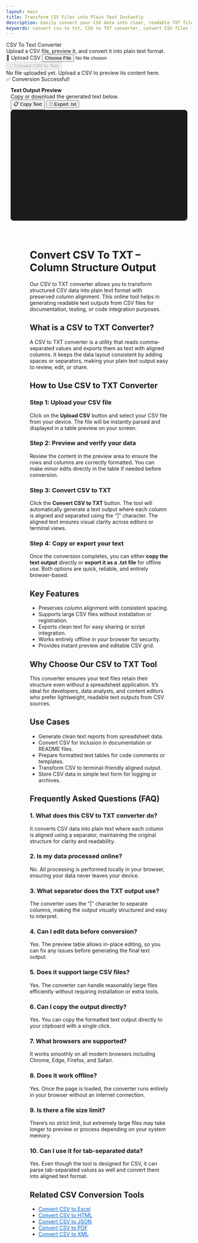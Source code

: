 ```yaml
---
layout: main
title: Transform CSV Files into Plain Text Instantly
description: Easily convert your CSV data into clear, readable TXT files with  browser-based converter. Fast, secure, and works entirely offline.
keywords: convert csv to txt, CSV to TXT converter, convert CSV files to TXT, online CSV to TXT tool, free CSV to TXT
---
```

<script src="https://cdnjs.cloudflare.com/ajax/libs/xlsx/0.18.5/xlsx.full.min.js"></script>



<div class="csvx-container">
  <div class="csvx-panel" id="csvPanelText">
    <div class="panel-header">
      <div>
        <div class="title">CSV To Text Converter</div>
        <div class="small">Upload a CSV file, preview it, and convert it into plain text format.</div>
      </div>
      <div class="controls">
        <label class="csvx-btn" id="uploadBtnText" title="Upload CSV">
          📂 Upload CSV
          <input id="fileInputText" type="file" accept="text/csv, .csv">
        </label>
        <button class="csvx-btn primary" id="convertBtnText" disabled title="Convert CSV to Text">🔄 Convert CSV to Text</button>
      </div>
    </div>
    <div id="csvPreviewText" class="csvx-preview" contenteditable>
      <div class="small" id="placeholderText">No file uploaded yet. Upload a CSV to preview its content here.</div>
    </div>
    <div id="toastText" class="csvx-toast">✅ Conversion Successful!</div>
  </div>
</div>

<div class="csvx-container">  
  <div id="textPanel" class="csvx-excel-panel">
    <div class="csvx-panel" style="padding:12px;">
      <div class="excel-header">
        <div>
          <div style="font-weight:700">Text Output Preview</div>
          <div class="small">Copy or download the generated text below.</div>
        </div>
        <div class="controls">
          <button class="csvx-btn" id="copyTextBtn" title="Copy Text to Clipboard">📋 Copy Text</button>
          <button class="csvx-btn" id="exportTextBtn" title="Download as Text File">💾 Export .txt</button>
        </div>
      </div>
      <textarea id="textPreview" class="csvx-preview" style="min-height:300px; background:#1b1b1b; color:#eee; font-family:monospace; padding:10px; border:none; width:100%; border-radius:8px;" contenteditable="true"></textarea>
    </div>
  </div>
</div>

<script src="/assets/js/csv-to-txt.js"></script>

<div style="margin: 4rem;">

<h1>Convert CSV To TXT – Column Structure Output</h1>
<p>Our CSV to TXT converter allows you to transform structured CSV data into plain text format with preserved column alignment. This online tool helps in generating readable text outputs from CSV files for documentation, testing, or code integration purposes.</p>

<h2>What is a CSV to TXT Converter?</h2>
<p>A CSV to TXT converter is a utility that reads comma-separated values and exports them as text with aligned columns. It keeps the data layout consistent by adding spaces or separators, making your plain text output easy to review, edit, or share.</p>

<h2>How to Use CSV to TXT Converter</h2>

<h3>Step 1: Upload your CSV file</h3>
<p>Click on the <strong>Upload CSV</strong> button and select your CSV file from your device. The file will be instantly parsed and displayed in a table preview on your screen.</p>

<h3>Step 2: Preview and verify your data</h3>
<p>Review the content in the preview area to ensure the rows and columns are correctly formatted. You can make minor edits directly in the table if needed before conversion.</p>

<h3>Step 3: Convert CSV to TXT</h3>
<p>Click the <strong>Convert CSV to TXT</strong> button. The tool will automatically generate a text output where each column is aligned and separated using the “|” character. The aligned text ensures visual clarity across editors or terminal views.</p>

<h3>Step 4: Copy or export your text</h3>
<p>Once the conversion completes, you can either <strong>copy the text output</strong> directly or <strong>export it as a .txt file</strong> for offline use. Both options are quick, reliable, and entirely browser-based.</p>

<h2>Key Features</h2>
<ul>
  <li>Preserves column alignment with consistent spacing.</li>
  <li>Supports large CSV files without installation or registration.</li>
  <li>Exports clean text for easy sharing or script integration.</li>
  <li>Works entirely offline in your browser for security.</li>
  <li>Provides instant preview and editable CSV grid.</li>
</ul>

<h2>Why Choose Our CSV to TXT Tool</h2>
<p>This converter ensures your text files retain their structure even without a spreadsheet application. It’s ideal for developers, data analysts, and content editors who prefer lightweight, readable text outputs from CSV sources.</p>

<h2>Use Cases</h2>
<ul>
  <li>Generate clean text reports from spreadsheet data.</li>
  <li>Convert CSV for inclusion in documentation or README files.</li>
  <li>Prepare formatted text tables for code comments or templates.</li>
  <li>Transform CSV to terminal-friendly aligned output.</li>
  <li>Store CSV data in simple text form for logging or archives.</li>
</ul>

<h2>Frequently Asked Questions (FAQ)</h2>

<h3>1. What does this CSV to TXT converter do?</h3>
<p>It converts CSV data into plain text where each column is aligned using a separator, maintaining the original structure for clarity and readability.</p>

<h3>2. Is my data processed online?</h3>
<p>No. All processing is performed locally in your browser, ensuring your data never leaves your device.</p>

<h3>3. What separator does the TXT output use?</h3>
<p>The converter uses the “|” character to separate columns, making the output visually structured and easy to interpret.</p>

<h3>4. Can I edit data before conversion?</h3>
<p>Yes. The preview table allows in-place editing, so you can fix any issues before generating the final text output.</p>

<h3>5. Does it support large CSV files?</h3>
<p>Yes. The converter can handle reasonably large files efficiently without requiring installation or extra tools.</p>

<h3>6. Can I copy the output directly?</h3>
<p>Yes. You can copy the formatted text output directly to your clipboard with a single click.</p>

<h3>7. What browsers are supported?</h3>
<p>It works smoothly on all modern browsers including Chrome, Edge, Firefox, and Safari.</p>

<h3>8. Does it work offline?</h3>
<p>Yes. Once the page is loaded, the converter runs entirely in your browser without an internet connection.</p>

<h3>9. Is there a file size limit?</h3>
<p>There’s no strict limit, but extremely large files may take longer to preview or process depending on your system memory.</p>

<h3>10. Can I use it for tab-separated data?</h3>
<p>Yes. Even though the tool is designed for CSV, it can parse tab-separated values as well and convert them into aligned text format.</p>

<h2>Related CSV Conversion Tools</h2>
<ul>
  <li><a href="/convert-csv-to-excel" style="color:#0066cc;text-decoration:underline;">Convert CSV to Excel</a></li>
  <li><a href="/convert-csv-to-html" style="color:#0066cc;text-decoration:underline;">Convert CSV to HTML</a></li>
  <li><a href="/convert-csv-to-json" style="color:#0066cc;text-decoration:underline;">Convert CSV to JSON</a></li>
  <li><a href="/convert-csv-to-pdf" style="color:#0066cc;text-decoration:underline;">Convert CSV to PDF</a></li>
  <li><a href="/convert-csv-to-xml" style="color:#0066cc;text-decoration:underline;">Convert CSV to XML</a></li>
</ul>

</div>



<!-- ✅ WebApplication Schema -->
<script type="application/ld+json">
{
  "@context": "https://schema.org",
  "@type": "WebApplication",
  "name": "CSV to TXT Converter",
  "url": "https://smallsuggestions.com/convert-csv-to-txt",
  "applicationCategory": "UtilitiesApplication",
  "operatingSystem": "Any",
  "description": "Convert CSV files to plain text format with structured columns using our free online CSV to TXT converter. Fast, secure, and fully browser-based.",
  "featureList": [
    "Instant CSV to TXT conversion",
    "Column-aligned plain text output",
    "Secure, browser-based processing",
    "Supports large CSV files",
    "Free and easy to use"
  ]
}
</script>

<!-- ✅ Action Schema -->
<script type="application/ld+json">
{
  "@context": "https://schema.org",
  "@type": "Action",
  "name": "Convert CSV to TXT",
  "description": "Online CSV to TXT converter that transforms CSV data into column-aligned plain text instantly.",
  "target": {
    "@type": "EntryPoint",
    "urlTemplate": "https://smallsuggestions.com/convert-csv-to-txt"
  },
  "result": {
    "@type": "Thing",
    "name": "TXT file",
    "description": "Converted text file output from CSV.",
     "creator": {
      "@type": "Organization",
      "name": "Small Suggestions"
    }
  }
}
</script>

<!-- ✅ Dataset Schema -->
<script type="application/ld+json">
{
  "@context": "https://schema.org",
  "@type": "Dataset",
  "name": "CSV to TXT Conversion Dataset",
  "description": "A structured dataset generated through CSV to TXT conversion, preserving tabular column alignment in plain text form.",
  "license": "https://creativecommons.org/publicdomain/zero/1.0/",
  "creator": {
    "@type": "Organization",
    "name": "Small Suggestions",
    "url": "https://smallsuggestions.com"
  },
  "distribution": {
    "@type": "DataDownload",
    "encodingFormat": "text/plain",
    "contentUrl": "https://smallsuggestions.com/convert-csv-to-txt"
  }
}
</script>

<!-- ✅ HowTo Schema -->
<script type="application/ld+json">
{
  "@context": "https://schema.org",
  "@type": "HowTo",
  "name": "How to Convert CSV to TXT",
  "description": "Follow these steps to convert CSV to TXT online using our free browser-based converter.",
  "step": [
    {
      "@type": "HowToStep",
      "name": "Upload CSV file",
      "text": "Click the Upload CSV button and choose your file from your computer."
    },
    {
      "@type": "HowToStep",
      "name": "Preview your data",
      "text": "Verify that the CSV data appears correctly formatted in the preview area."
    },
    {
      "@type": "HowToStep",
      "name": "Convert CSV to TXT",
      "text": "Click Convert CSV to TXT to instantly transform the data into aligned text."
    },
    {
      "@type": "HowToStep",
      "name": "Copy or Export Text",
      "text": "Copy the output text or export it as a .txt file for offline use."
    }
  ]
}
</script>

<!-- ✅ ItemList Schema (Related Tools) -->
<script type="application/ld+json">
{
  "@context": "https://schema.org",
  "@type": "ItemList",
  "name": "Related CSV Conversion Tools",
  "itemListElement": [
    {
      "@type": "ListItem",
      "position": 1,
      "url": "https://smallsuggestions.com/convert-csv-to-excel",
      "name": "Convert CSV to Excel"
    },
    {
      "@type": "ListItem",
      "position": 2,
      "url": "https://smallsuggestions.com/convert-csv-to-html",
      "name": "Convert CSV to HTML"
    },
    {
      "@type": "ListItem",
      "position": 3,
      "url": "https://smallsuggestions.com/convert-csv-to-json",
      "name": "Convert CSV to JSON"
    },
    {
      "@type": "ListItem",
      "position": 4,
      "url": "https://smallsuggestions.com/convert-csv-to-pdf",
      "name": "Convert CSV to PDF"
    },
    {
      "@type": "ListItem",
      "position": 5,
      "url": "https://smallsuggestions.com/convert-csv-to-xml",
      "name": "Convert CSV to XML"
    }
  ]
}
</script>

<!-- ✅ FAQPage Schema (10 Detailed FAQs) -->
<script type="application/ld+json">
{
  "@context": "https://schema.org",
  "@type": "FAQPage",
  "mainEntity": [
    {
      "@type": "Question",
      "name": "What does this CSV to TXT converter do?",
      "acceptedAnswer": {
        "@type": "Answer",
        "text": "It converts CSV data into plain text format with aligned columns using the '|' separator for clarity."
      }
    },
    {
      "@type": "Question",
      "name": "Is my data processed online?",
      "acceptedAnswer": {
        "@type": "Answer",
        "text": "No, the entire conversion process takes place locally within your browser for complete privacy."
      }
    },
    {
      "@type": "Question",
      "name": "What separator does the TXT output use?",
      "acceptedAnswer": {
        "@type": "Answer",
        "text": "The tool uses the '|' symbol to separate columns, keeping data properly structured in text format."
      }
    },
    {
      "@type": "Question",
      "name": "Can I edit data before conversion?",
      "acceptedAnswer": {
        "@type": "Answer",
        "text": "Yes, you can make edits directly in the preview grid before generating the TXT file."
      }
    },
    {
      "@type": "Question",
      "name": "Does it support large CSV files?",
      "acceptedAnswer": {
        "@type": "Answer",
        "text": "Yes, it efficiently handles large files without affecting your browser performance."
      }
    },
    {
      "@type": "Question",
      "name": "Can I copy the output directly?",
      "acceptedAnswer": {
        "@type": "Answer",
        "text": "Yes, the tool provides a one-click option to copy the aligned text to your clipboard."
      }
    },
    {
      "@type": "Question",
      "name": "What browsers are supported?",
      "acceptedAnswer": {
        "@type": "Answer",
        "text": "It supports all modern browsers including Chrome, Firefox, Edge, and Safari."
      }
    },
    {
      "@type": "Question",
      "name": "Does it work offline?",
      "acceptedAnswer": {
        "@type": "Answer",
        "text": "Yes, once the tool is loaded, it can run fully offline without internet access."
      }
    },
    {
      "@type": "Question",
      "name": "Is there a file size limit?",
      "acceptedAnswer": {
        "@type": "Answer",
        "text": "There is no strict file size limit, though extremely large CSVs may take extra time to process."
      }
    },
    {
      "@type": "Question",
      "name": "Can I use this for tab-separated data?",
      "acceptedAnswer": {
        "@type": "Answer",
        "text": "Yes, tab-separated values are also supported and will be formatted into aligned text output."
      }
    }
  ]
}
</script>
